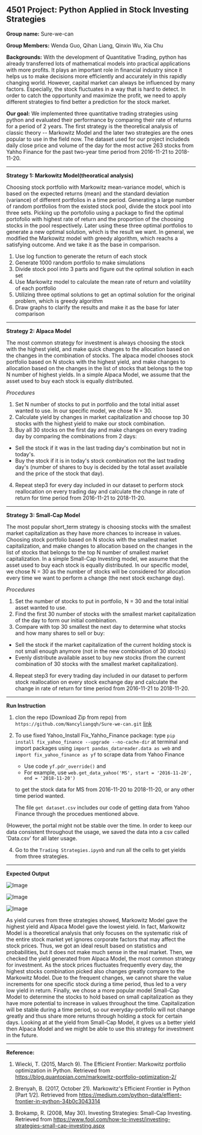 
## 4501 Project: Python Applied in Stock Investing Strategies

**Group name:** Sure-we-can

**Group Members:** Wenda Guo, Qihan Liang, Qinxin Wu, Xia Chu

**Backgrounds:**
With the development of Quantitative Trading, python has already transferred lots of  mathematical models into practical applications with more profits. It plays an important role in financial industry since it helps us to make decisions more efficiently and accurately in this rapidly changing world. However, capital market can always be influenced by many factors. Especially, the stock fluctuates in a way that is hard to detect. In order to catch the opportunity and maximize the profit, we need to apply different strategies to find better a prediction for the stock market.

**Our goal:**
We implemented three quantitative trading strategies using python and evaluated their performance by comparing their rate of returns for a period of 2 years. The first strategy is the theoretical analysis of classic theory -- Markowitz Model and the later two strategies are the ones popular to use in the field now. The dataset used for our project includeds daily close price and volume of the day for the most active 263 stocks from Yahho Finance for the past two-year time period from 2016-11-21 to 2018-11-20.


---
**Strategy 1: Markowitz Model(theoratical analysis)**

Choosing stock portfolio with Markowitz mean-variance model, which is based on the expected returns (mean) and the standard deviation (variance) of different portfolios in a time period. Generating a large number of random portfolios from the existed stock pool, divide the stock pool into three sets. Picking up the portofolio using a package to find the optimal portofolio with highest rate of return and the proportion of the choosing stocks in the pool respectively. Later using these three optimal portfolios to generate a new optimal solution, which is the result we want. In general, we modified the Markowitz model with greedy algorithm, which reachs a satisfying outcome. And we take it as the base in comparison.
1. Use log function to generate the return of each stock	
2.	Generate 1000 random portfolio to make simulations
3.	Divide stock pool into 3 parts and figure out the optimal solution in each set
4. Use Markowitz model to calculate the mean rate of return and volatility of each portfolio
5. Utilizing three optimal solutions to get an optimal solution for the original problem, which is greedy algorithm
6. Draw graphs to clarify the results and make it as the base for later comparison


---
**Strategy 2: Alpaca Model**

The most common strategy for investment is always choosing the stock with the highest yield, and make quick changes to the allocation based on the changes in the combination of stocks. The alpaca model chooses stock portfolio based on N stocks with the highest yield, and make changes to allocation based on the changes in the list of stocks that belongs to the top N number of highest yields. In a simple Alpaca Model, we assume that the asset used to buy each stock is equally distributed.

*Procedures*
1. Set N number of stocks to put in portfolio and the total initial asset wanted to use. In our specific model, we chose N = 30.
2. Calculate yield by changes in market capitalization and choose top 30 stocks with the highest yield to make our stock combination.
3. Buy all 30 stocks on the first day and make changes on every trading day by comparing the combinations from 2 days:
  * Sell the stock if it was in the last trading day's combination but not in today's. 
  * Buy the stock if it is in today's stock combination not the last trading day's (number of shares to buy is decided by the total asset available and the price of the stock that day).
4. Repeat step3 for every day included in our dataset to perform stock reallocation on every trading day and calculate the change in rate of return for time period from 2016-11-21 to 2018-11-20.


---
**Strategy 3: Small-Cap Model**

The most popular short_term strategy is choosing stocks with the smallest market capitalization as they have more chances to increase in values. Choosing stock portfolio based on N stocks with the smallest market capitalization, and make changes to allocation based on the changes in the list of stocks that belongs to the top N number of smallest market capitalization. In a simple Small-Cap Investing model, we assume that the asset used to buy each stock is equally distributed. In our specific model, we chose N = 30 as the number of stocks will be considered for allocation every time we want to perform a change (the next stock exchange day).

*Procedures*
1. Set the number of stocks to put in portfolio, N = 30 and the total initial asset wanted to use.
2. Find the first 30 number of stocks with the smallest market capitalization of the day to form our initial combination. 
3. Compare with top 30 smallest the next day to determine what stocks and how many shares to sell or buy:
  * Sell the stock if the market capitalization of the current holding stock is not small enough anymore (not in the new combination of 30 stocks)
  * Evenly distribute available asset to buy new stocks (from the current combination of 30 stocks with the smallest market capitalization).
4. Repeat step3 for every trading day included in our dataset to perform stock reallocation on every stock exchange day and calculate the change in rate of return for time period from 2016-11-21 to 2018-11-20.


---
**Run Instruction**

1. clon the repo (Download Zip from repo) from `https://github.com/Nancyliangqh/Sure-we-can.git` [link](https://github.com/Nancyliangqh/Sure-we-can.git)
2. To use fixed Yahoo_Install Fix_Yahho_Finance package: type `pip install fix_yahoo_finance --upgrade --no-cache-dir` at terminal and import packages using `import pandas_datareader.data as web` and `import fix_yahoo_finance as yf` to scrape data from Yahoo Finance
   * Use code `yf.pdr_override()` and 
   * For example, use `web.get_data_yahoo('MS', start = '2016-11-20', end = '2018-11-20')` 
   
   to get the stock data for MS from 2016-11-20 to 2018-11-20, or any other time period wanted. 
   
   The file `get dataset.csv` includes our code of getting data from Yahoo Finance through the procedues mentioned above.

  (However, the portal might not be stable over the time. In order to keep our data consistent throughout the usage, we saved the data into a csv called 'Data.csv' for all later usage. 

4. Go to the `Trading Strategies.ipynb` and run all the cells to get yields from three strategies.


---
**Expected Output**

![Image](https://github.com/Nancyliangqh/Sure-we-can/blob/master/Markowitz.png)

![Image](https://github.com/Nancyliangqh/Sure-we-can/blob/master/Alpaca.png)

![Image](https://github.com/Nancyliangqh/Sure-we-can/blob/master/SmallCap.png)

As yield curves from three strategies showed, Markowitz Model gave the highest yield and Alpaca Model gave the lowest yield. In fact, Markowitz Model is a theoretical analysis that only focuses on the systematic risk of the entire stock market yet ignores corporate factors that may affect the stock prices. Thus, we got an ideal result based on statistics and probabilities, but it does not make much sense in the real market. Then, we checked the yield generated from Alpaca Model, the most common strategy for investment. As the stock prices fluctuates frequently every day, the highest stocks combination picked also changes greatly compare to the Markowitz Model. Due to the frequent changes, we cannot share the value increments for one specific stock during a time period, thus led to a very low yield in return. Finally, we chose a more popular model Small-Cap Model to determine the stocks to hold based on small capitalization as they have more potential to increase in values throughout the time. Capitalization will be stable during a time period, so our everyday-portfolio will not change greatly and thus share more returns through holding a stock for certain days. Looking at at the yield from Small-Cap Model, it gives us a better yield then Alpaca Model and we might be able to use this strategy for investment in the future.


---
**Reference:**

1. Wiecki, T. (2015, March 9). The Efficient Frontier: Markowitz portfolio optimization in Python. Retrieved from https://blog.quantopian.com/markowitz-portfolio-optimization-2/

2. Brenyah, B. (2017, October 21). Markowitz's Efficient Frontier in Python [Part 1/2]. Retrieved from https://medium.com/python-data/effient-frontier-in-python-34b0c3043314

3. Brokamp, R. (2008, May 30). Investing Strategies: Small-Cap Investing. Retrieved from https://www.fool.com/how-to-invest/investing-strategies-small-cap-investing.aspx

